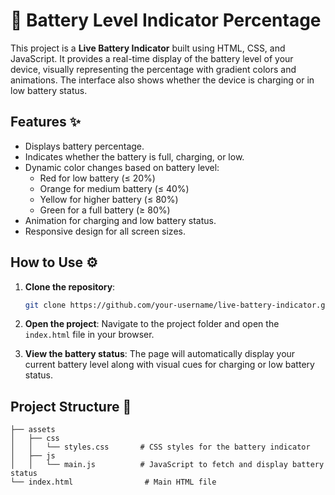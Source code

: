 # 🔋 Battery Level Indicator Percentage
This project is a **Live Battery Indicator** built using HTML, CSS, and JavaScript. It provides a real-time display of the battery level of your device, visually representing the percentage with gradient colors and animations. The interface also shows whether the device is charging or in low battery status.

## Features ✨

- Displays battery percentage.
- Indicates whether the battery is full, charging, or low.
- Dynamic color changes based on battery level:
  - Red for low battery (≤ 20%)
  - Orange for medium battery (≤ 40%)
  - Yellow for higher battery (≤ 80%)
  - Green for a full battery (≥ 80%)
- Animation for charging and low battery status.
- Responsive design for all screen sizes.

## How to Use ⚙️

1. **Clone the repository**:
   ```bash
   git clone https://github.com/your-username/live-battery-indicator.git
   ```
   
2. **Open the project**:
   Navigate to the project folder and open the `index.html` file in your browser.

3. **View the battery status**:
   The page will automatically display your current battery level along with visual cues for charging or low battery status.

## Project Structure 📁

```
├── assets
│   ├── css
│   │   └── styles.css       # CSS styles for the battery indicator
│   ├── js
│   │   └── main.js          # JavaScript to fetch and display battery status
└── index.html                # Main HTML file
```
